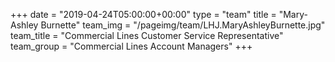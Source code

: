 +++
date = "2019-04-24T05:00:00+00:00"
type = "team"
title = "Mary-Ashley Burnette"
team_img = "/pageimg/team/LHJ.MaryAshleyBurnette.jpg"
team_title = "Commercial Lines Customer Service Representative"
team_group = "Commercial Lines Account Managers"
+++